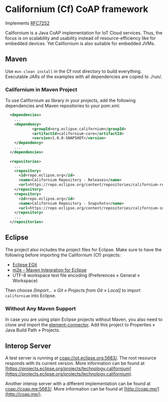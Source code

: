 Californium (Cf) CoAP framework
===============================

Implements [RFC7252](http://tools.ietf.org/html/rfc7252)

Californium is a Java CoAP implementation for IoT Cloud services.
Thus, the focus is on scalability and usability instead of resource-efficiency
like for embedded devices. Yet Californium is also suitable for embedded JVMs.

Maven
-----

Use `mvn clean install` in the Cf root directory to build everything.
Executable JARs of the examples with all dependencies are copied to ./run/.

### Californium in Maven Project

To use Californium as library in your projects, add the following dependencies
and Maven repositories to your pom.xml:

```xml
  <dependencies>
    ...
    <dependency>
            <groupId>org.eclipse.californium</groupId>
            <artifactId>californium-core</artifactId>
            <version>1.0.0-SNAPSHOT</version>
    </dependency>
    ...
  </dependencies>
  
  <repositories>
    ...
    <repository>
      <id>repo.eclipse.org</id>
      <name>Californium Repository - Releases</name>
      <url>https://repo.eclipse.org/content/repositories/californium-releases/</url>
    </repository>
    <repository>
      <id>repo.eclipse.org</id>
      <name>Californium Repository - Snapshots</name>
      <url>https://repo.eclipse.org/content/repositories/californium-snapshots/</url>
    </repository>
    ...
  </repositories>
```

Eclipse
-------

The project also includes the project files for Eclipse. Make sure to have the
following before importing the Californium (Cf) projects:

* [Eclipse EGit](http://www.eclipse.org/egit/)
* [m2e - Maven Integration for Eclipse](http://www.eclipse.org/m2e/)
* UTF-8 workspace text file encoding (Preferences &raquo; General &raquo; Workspace)

Then choose *[Import... &raquo; Git &raquo; Projects from Git &raquo; Local]*
to import `californium` into Eclipse.

### Without Any Maven Support

In case you are using plain Eclipse projects without Maven, you also need to
clone and import the [element-connector](https://github.com/eclipse/californium.element-connector).
Add this project to Properties &raquo; Java Build Path &raquo; Projects.

Interop Server
--------------

A test server is running at [coap://iot.eclipse.org:5683/](coap://iot.eclipse.org:5683/).
The root resource responds with its current version. More information
can be found at [https://projects.eclipse.org/projects/technology.californium](https://projects.eclipse.org/projects/technology.californium).

Another interop server with a different implementation can be found at
[coap://coap.me:5683/](coap://coap.me:5683/).
More information
can be found at [http://coap.me/](http://coap.me/).

